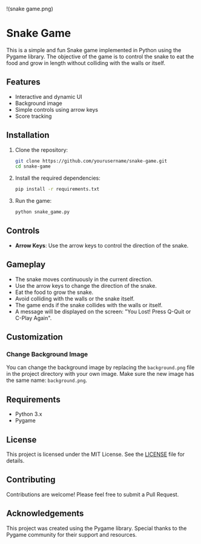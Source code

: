 !(snake game.png)
# Snake Game

This is a simple and fun Snake game implemented in Python using the Pygame library. The objective of the game is to control the snake to eat the food and grow in length without colliding with the walls or itself.

## Features

- Interactive and dynamic UI
- Background image
- Simple controls using arrow keys
- Score tracking

## Installation

1. Clone the repository:
    ```bash
    git clone https://github.com/yourusername/snake-game.git
    cd snake-game
    ```

2. Install the required dependencies:
    ```bash
    pip install -r requirements.txt
    ```

3. Run the game:
    ```bash
    python snake_game.py
    ```

## Controls

- **Arrow Keys**: Use the arrow keys to control the direction of the snake.

## Gameplay

- The snake moves continuously in the current direction.
- Use the arrow keys to change the direction of the snake.
- Eat the food to grow the snake.
- Avoid colliding with the walls or the snake itself.
- The game ends if the snake collides with the walls or itself.
- A message will be displayed on the screen: "You Lost! Press Q-Quit or C-Play Again".

## Customization

### Change Background Image

You can change the background image by replacing the `background.png` file in the project directory with your own image. Make sure the new image has the same name: `background.png`.

## Requirements

- Python 3.x
- Pygame

## License

This project is licensed under the MIT License. See the [LICENSE](LICENSE) file for details.

## Contributing

Contributions are welcome! Please feel free to submit a Pull Request.

## Acknowledgements

This project was created using the Pygame library. Special thanks to the Pygame community for their support and resources.
